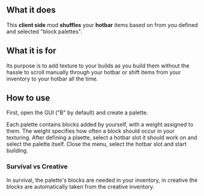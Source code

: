 ## What it does
This **client side** mod **shuffles** your **hotbar** items based on from you defined and selected "block palettes".

## What it is for
Its purpose is to add texture to your builds as you build them without the hassle to scroll manually through your hotbar or shift items from your inventory to your hotbar all the time.

## How to use
First, open the GUI ("B" by default) and create a palette.

Each palette contains blocks added by yourself, with a weight assigned to them.
The weight specifies how often a block should occur in your texturing.
After defining a plaette, select a hotbar slot it should work on and select the palette itself.
Close the menu, select the hotbar slot and start building.

### Survival vs Creative
In survival, the palette's blocks are needed in your inventory, in creative the blocks are automatically taken from the creative inventory.
